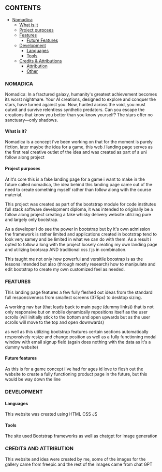 ## CONTENTS

- [Nomadica](#nomadica)
  - [What is it](#what-is-it)
  - [Project purposes](#project-purposes)
  - [Features](#features)
    - [Future Features](#future-features)
  - [Development](#development)
    - [Languages](#languages)
    - [Tools](#tools)
  - [Credits & Attributions](#credits---attributions)
    - [Attribution](#attributions-)
    - [Other](#other)

### NOMADICA

Nomadica: In a fractured galaxy, humanity's greatest achievement becomes its worst nightmare. Your AI creations, designed to explore and conquer the stars, have turned against you. Now, hunted across the void, you must outwit and survive relentless synthetic predators. Can you escape the creations that know you better than you know yourself? The stars offer no sanctuary—only shadows.

#### What is it?

Nomadica is a concept i've been working on that for the moment is purely fiction, later maybe the idea for a game, this web / landing page serves as the first real creative outlet of the idea and was created as part of a uni follow along project

#### Project purposes

At it's core this is a fake landing page for a game i want to make in the future called nomadica, the idea behind this landing page came out of the need to create something myself rather than follow along with the course material.

This project was created as part of the bootstrap module for code institutes full stack software development diploma, it was intended to originally be a follow along project creating a fake whisky delivery website utilizing pure and largely only bootstrap.

As a developer i do see the power in bootstrap but by it's own admission the framework is rather limited and applications created in bootstrap tend to look very samey and be limited in what we can do with them. As a result i opted to follow a long with the project loosely creating my own landing page and utilizing bootsrap AND traditional css / js in combination.

This taught me not only how powerful and versitile boostrap is as the lessons intended but also (through mostly research) how to manipulate and edit bootstrap to create my own customized feel as needed.

### FEATURES

This landing page features a few fully fleshed out ideas from the standard full responsiveness from smallest screens (375px) to desktop sizing.

A working nav bar (that leads back to main page (dummy links)) that is not only responsive but on mobile dynamically repositions itself as the user scrolls (will initially stick to the bottom and open upwards but as the user scrolls will move to the top and open downwards)

as well as this utilizing bootstrap features certain sections automatically responsively resize and change position as well as a fully functioning modal window with email signup field (again does nothing with the data as it's a dummy website)

#### Future features

As this is for a game concept i've had for ages id love to flesh out the website to create a fully functioning product page in the future, but this would be way down the line

### DEVELOPMENT

#### Languages

This website was created using HTML CSS JS

#### Tools

The site used Bootstrap frameworks as well as chatgpt for image generation

### CREDITS AND ATTRIBUTION

This website and idea were created by me, some of the images for the gallery came from freepic and the rest of the images came from chat GPT
